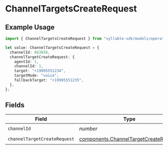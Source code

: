 # ChannelTargetsCreateRequest

## Example Usage

```typescript
import { ChannelTargetsCreateRequest } from "syllable-sdk/models/operations";

let value: ChannelTargetsCreateRequest = {
  channelId: 863856,
  channelTargetCreateRequest: {
    agentId: 1,
    channelId: 1,
    target: "+19995551234",
    targetMode: "voice",
    fallbackTarget: "+19995551235",
  },
};
```

## Fields

| Field                                                                                          | Type                                                                                           | Required                                                                                       | Description                                                                                    |
| ---------------------------------------------------------------------------------------------- | ---------------------------------------------------------------------------------------------- | ---------------------------------------------------------------------------------------------- | ---------------------------------------------------------------------------------------------- |
| `channelId`                                                                                    | *number*                                                                                       | :heavy_check_mark:                                                                             | N/A                                                                                            |
| `channelTargetCreateRequest`                                                                   | [components.ChannelTargetCreateRequest](../../models/components/channeltargetcreaterequest.md) | :heavy_check_mark:                                                                             | N/A                                                                                            |
